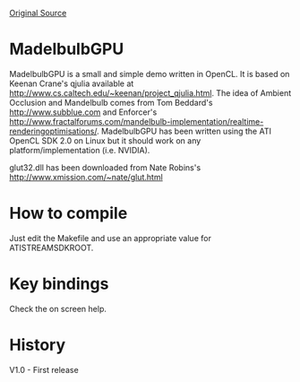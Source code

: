 [Original Source](http://davibu.interfree.it/opencl/mandelbulbgpu/mandelbulbGPU.html)

MadelbulbGPU
============

MadelbulbGPU is a small and simple demo written in OpenCL. It is based on
Keenan Crane's qjulia available at http://www.cs.caltech.edu/~keenan/project_qjulia.html.
The idea of Ambient Occlusion and Mandelbulb comes from Tom Beddard's
http://www.subblue.com and Enforcer's http://www.fractalforums.com/mandelbulb-implementation/realtime-renderingoptimisations/.
MadelbulbGPU has been written using the ATI OpenCL SDK 2.0 on Linux but it
should work on any platform/implementation (i.e. NVIDIA).

glut32.dll has been downloaded from Nate Robins's http://www.xmission.com/~nate/glut.html


How to compile
==============

Just edit the Makefile and use an appropriate value for ATISTREAMSDKROOT.


Key bindings
============

Check the on screen help.


History
=======

V1.0 - First release
